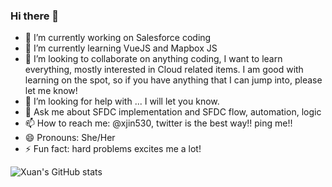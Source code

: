 ### Hi there 👋

<!--
**xuanjin001/xuanjin001** is a ✨ _special_ ✨ repository because its `README.md` (this file) appears on your GitHub profile.

Here are some ideas to get you started:

https://github.com/anuraghazra/github-readme-stats#github-stats-card
--> 

- 🔭 I’m currently working on Salesforce coding
- 🌱 I’m currently learning VueJS and Mapbox JS
- 👯 I’m looking to collaborate on anything coding, I want to learn everything, mostly interested in Cloud related items. I am good with learning on the spot, so if you have anything that I can jump into, please let me know! 
- 🤔 I’m looking for help with ... I will let you know. 
- 💬 Ask me about SFDC implementation and SFDC flow, automation, logic 
- 📫 How to reach me: @xjin530, twitter is the best way!! ping me!! 
- 😄 Pronouns: She/Her
- ⚡ Fun fact: hard problems excites me a lot!

![Xuan's GitHub stats](https://github-readme-stats.vercel.app/api?username=xuanjin001&count_private=true)
